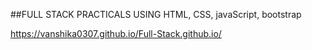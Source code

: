 ##FULL STACK PRACTICALS USING HTML, CSS, javaScript, bootstrap

https://vanshika0307.github.io/Full-Stack.github.io/
